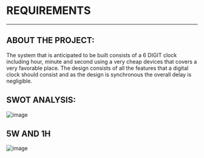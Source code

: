 # REQUIREMENTS
----------------------------------------
ABOUT THE PROJECT:
----------------------------------------
The system that is anticipated to be built consists of a 6 DIGIT clock including hour, minute and second using a very cheap devices that covers a very favorable place. The design consists of all the features that a digital clock should consist and as the design is synchronous the overall delay is negligible.


SWOT ANALYSIS:
----------------------------------------
![image](https://user-images.githubusercontent.com/98965702/155769681-d84321b5-c700-451a-bb52-aa83d3b96ab5.png)


5W AND 1H
-----------------------------------------
![image](https://user-images.githubusercontent.com/98965702/155770051-3b0ee59d-8b51-4406-b60e-631f7c579f5f.png)
